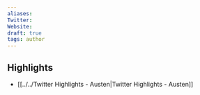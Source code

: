 ```yaml
---
aliases: 
Twitter: 
Website: 
draft: true
tags: author
---
```

## Highlights
- [[../../Twitter Highlights - Austen|Twitter Highlights - Austen]]

